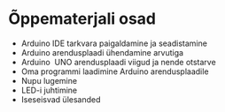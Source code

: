 # Õppematerjali osad

* Arduino IDE tarkvara paigaldamine ja seadistamine
* Arduino arendusplaadi ühendamine arvutiga
* Arduino  UNO arendusplaadi viigud ja nende otstarve
* Oma programmi laadimine Arduino arendusplaadile
* Nupu lugemine
* LED-i juhtimine
* Iseseisvad ülesanded
